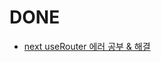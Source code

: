 # DONE

- [next useRouter 에러 공부 & 해결](https://github.com/LeeDahee23/Study/blob/main/TroubleShooting/Next.js/Uncaught%20Error%3A%20NextRouter%20was%20not%20mounted.md)
